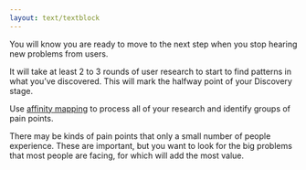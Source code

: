 ```yaml
---
layout: text/textblock
---
```


You will know you are ready to move to the next step when you stop hearing new problems from users.

It will take at least 2 to 3 rounds of user research to start to find patterns in what you’ve discovered. This will mark the halfway point of your Discovery stage.

Use [affinity mapping](/user-research/analysing-user-research/#share-your-findings) to process all of your research and identify groups of pain points.

There may be kinds of pain points that only a small number of people experience. These are important, but you want to look for the big problems that most people are facing, for which will add the most value.
